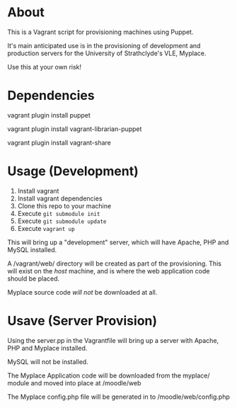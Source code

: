 About
=====

This is a Vagrant script for provisioning machines using Puppet.

It's main anticipated use is in the provisioning of development and production servers
for the University of Strathclyde's VLE, Myplace.

Use this at your own risk!

Dependencies
============

vagrant plugin install puppet

vagrant plugin install vagrant-librarian-puppet

vagrant plugin install vagrant-share


Usage (Development)
===================
1. Install vagrant
2. Install vagrant dependencies
3. Clone this repo to your machine
4. Execute ```git submodule init```
5. Execute ```git submodule update```
6. Execute ```vagrant up```

This will bring up a "development" server, which will have Apache, PHP and MySQL installed. 

A /vagrant/web/ directory will be created as part of the provisioning. This will exist on the 
*host* machine, and is where the web application code should be placed.

Myplace source code *will not* be downloaded at all.

Usave (Server Provision)
========================
Using the server.pp in the Vagrantfile will bring up a server with Apache, PHP and Myplace installed.

MySQL will not be installed.

The Myplace Application code will be downloaded from the myplace/ module and moved into place at /moodle/web

The Myplace config.php file will be generated in to /moodle/web/config.php
